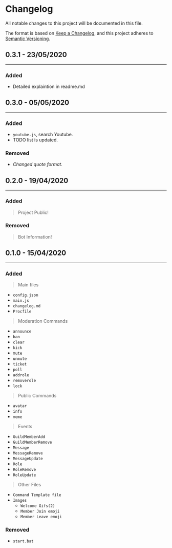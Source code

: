 # Changelog
All notable changes to this project will be documented in this file.

The format is based on [Keep a Changelog](https://keepachangelog.com/en/1.0.0/),
and this project adheres to [Semantic Versioning](https://semver.org/spec/v2.0.0.html).


## 0.3.1 - 23/05/2020
---
### Added
  - Detailed explaintion in readme.md


## 0.3.0 - 05/05/2020
---
### Added
 - `youtube.js`, search Youtube.
 - TODO list is updated.

### Removed
 - *Changed quote format.*


## 0.2.0 - 19/04/2020
---
### Added
> Project Public!

### Removed
> Bot Information!

## 0.1.0 - 15/04/2020
---
### Added
> Main files

  - `config.json`
  - `main.js`
  - `changelog.md`
  - `Procfile`


> Moderation Commands

  - `announce`
  - `ban`
  - `clear`
  - `kick`
  - `mute`
  - `unmute`
  - `ticket`
  - `poll`
  - `addrole`
  - `removerole`
  - `lock`

> Public Commands

  - `avatar`
  - `info`
  - `meme`

> Events

  - `GuildMemberAdd`
  - `GuildMemberRemove`
  - `Message`
  - `MessageRemove`
  - `MessageUpdate`
  - `Role`
  - `RoleRemove`
  - `RoleUpdate`

> Other Files

  - `Command Template file`
  - `Images`
    - `Welcome Gifs(2)`
    - `Member Join emoji`
    - `Member Leave emoji`


### Removed
 - `start.bat`


[//]: # 'Author: nukestye'
[//]: # 'Contributors: nukestye'
